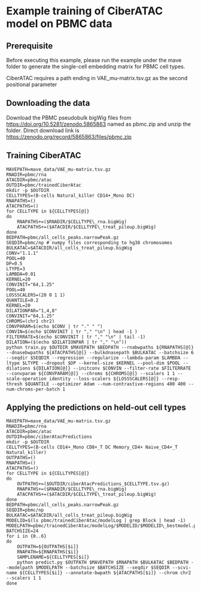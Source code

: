 # Example training of CiberATAC model on PBMC data


## Prerequisite

Before executing this example, please run the example under the mave folder to generate the single-cell embedding matrix for PBMC cell types.

CiberATAC requires a path ending in VAE_mu-matrix.tsv.gz as the second positional parameter


## Downloading the data

Download the PBMC pseudobulk bigWig files from https://doi.org/10.5281/zenodo.5865863 named as pbmc.zip and unzip the folder.
Direct download link is https://zenodo.org/record/5865863/files/pbmc.zip

## Training CiberATAC

```
MAVEPATH=mave_data/VAE_mu-matrix.tsv.gz
RNADIR=pbmc/rna
ATACDIR=pbmc/atac
OUTDIR=pbmc/trainedCiberAtac
mkdir -p $OUTDIR
CELLTYPES=(B-cells Natural_killer CD14+_Mono DC)
RNAPATHS=()
ATACPATHS=()
for CELLTYPE in ${CELLTYPES[@]}
do
    RNAPATHS+=($RNADIR/$CELLTYPE\_rna.bigWig)
    ATACPATHS+=($ATACDIR/$CELLTYPE\_treat_pileup.bigWig)
done
BEDPATH=pbmc/all_cells_peaks.narrowPeak.gz
SEQDIR=pbmc/np # numpy files corresponding to hg38 chromosomes
BULKATAC=$ATACDIR/all_cells_treat_pileup.bigWig
CONV="1.1.1"
POOL=40
DP=0.5
LTYPE=3
LAMBDA=0.01
KERNEL=20
CONVINIT="64,1.25"
POOL=40
LOSSSCALERS=(20 0 1 1)
QUANTILE=0.2
KERNEL=20
DILATIONPAR="1,4,8"
CONVINIT="64,1.25"
CHROMS=(chr1 chr2)
CONVPARAM=$(echo $CONV | tr "." " ")
CONVIN=$(echo $CONVINIT | tr "," "\n" | head -1 )
FILTERRATE=$(echo $CONVINIT | tr "," "\n" | tail -1)
DILATION=($(echo $DILATIONPAR | tr "," "\n"))
python train.py $OUTDIR $MAVEPATH $BEDPATH --rnabwpaths ${RNAPATHS[@]} --dnasebwpaths ${ATACPATHS[@]} --bulkdnasepath $BULKATAC --batchsize 6 --seqdir $SEQDIR --regression --regularize --lambda-param $LAMBDA --ltype $LTYPE --dropout $DP --kernel-size $KERNEL --pool-dim $POOL --dilations ${DILATION[@]} --initconv $CONVIN --filter-rate $FILTERRATE --convparam ${CONVPARAM[@]} --chroms ${CHROMS[@]} --scalers 1 1 --scale-operation identity --loss-scalers ${LOSSSCALERS[@]} --resp-thresh $QUANTILE --optimizer Adam --num-contrastive-regions 400 400 --num-chroms-per-batch 1
```

## Applying the predictions on held-out cell types

```
MAVEPATH=mave_data/VAE_mu-matrix.tsv.gz
RNADIR=pbmc/rna
ATACDIR=pbmc/atac
OUTDIR=pbmc/ciberAtacPredictions
mkdir -p $OUTDIR
CELLTYPES=(B-cells CD14+_Mono CD8+_T DC Memory_CD4+ Naive_CD4+_T Natural_killer)
OUTPATHS=()
RNAPATHS=()
ATACPATHS=()
for CELLTYPE in ${CELLTYPES[@]}
do
    OUTPATHS+=($OUTDIR/ciberAtacPredictions_$CELLTYPE.tsv.gz)
    RNAPATHS+=($RNADIR/$CELLTYPE\_rna.bigWig)
    ATACPATHS+=($ATACDIR/$CELLTYPE\_treat_pileup.bigWig)
done
BEDPATH=pbmc/all_cells_peaks.narrowPeak.gz
SEQDIR=pbmc/np
BULKATAC=$ATACDIR/all_cells_treat_pileup.bigWig
MODELID=$(ls pbmc/trainedCiberAtac/modelLog | grep Block | head -1)
MODELPATH=pbmc/trainedCiberAtac/modelLog/$MODELID/$MODELID\_bestmodel.pt
BATCHSIZE=24
for i in {0..6}
do
    OUTPATH=${OUTPATHS[$i]}
    RNAPATH=${RNAPATHS[$i]}
    SAMPLENAME=${CELLTYPES[$i]}
    python predict.py $OUTPATH $MAVEPATH $RNAPATH $BULKATAC $BEDPATH --modelpath $MODELPATH --batchsize $BATCHSIZE --seqdir $SEQDIR --scvi-name ${CELLTYPES[$i]} --annotate-bwpath ${ATACPATHS[$i]} --chrom chr2 --scalers 1 1
done
```
